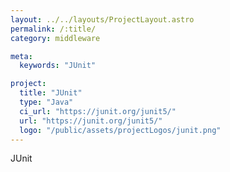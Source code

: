 ```yaml
---
layout: ../../layouts/ProjectLayout.astro
permalink: /:title/
category: middleware

meta:
  keywords: "JUnit"

project:
  title: "JUnit"
  type: "Java"
  ci_url: "https://junit.org/junit5/"
  url: "https://junit.org/junit5/"
  logo: "/public/assets/projectLogos/junit.png"
---
```


<p>JUnit</p>
